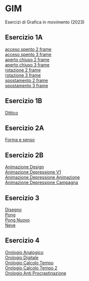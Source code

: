 # GIM
Esercizi di Grafica in movimento (2023)

## Esercizio 1A
[acceso spento 2 frame](Esercizio_1A/acceso_spento_2.html)<br>
[acceso spento 3 frame](Esercizio_1A/acceso_spento_3.html)<br>
[aperto chiuso 2 frame](Esercizio_1A/aperto_chiuso_2.html)<br>
[aperto chiuso 3 frame](Esercizio_1A/aperto_chiuso_3.html)<br>
[rotazione 2 frame](Esercizio_1A/rotazione_2.html)<br>
[rotazione 3 frame](Esercizio_1A/rotazione_3.html)<br>
[spostamento 2 frame](Esercizio_1A/spostamento_2.html)<br>
[spostamento 3 frame](Esercizio_1A/spostamento_3.html)<br>

## Esercizio 1B
[Dittico](Esercizio_1B/indexL.html)<br>

## Esercizio 2A
[Forma e senso](Esercizio_2A/index.html)<br>

## Esercizio 2B
[Animazione Design](Esercizio_2B/index.html)<br>
[Animazione Depressione V1](Esercizio_2B/seconda_animazione.html)<br>
[Animazione Depressione Animazione](Esercizio_2B/terza_animazione.html)<br>
[Animazione Depressione Campagna](Esercizio_2B/quarta_animazione.html)<br>




## Esercizio 3
[Disegno](Esercizio_3/1_disegno/index.html)<br>
[Pong](Esercizio_3/2_pong/index.html)<br>
[Pong Nuovo](Esercizio_3/2_pong_nuovo/index.html)<br>
[Neve](Esercizio_3/3_neve/index.html)<br>

## Esercizio 4
[Orologio Analogico](Esercizio_4/1_orologio_analogico/index.html)<br>
[Orologio Digitale](Esercizio_4/1_orologio_digitale/index.html)<br>
[Orologio Calcolo Tempo](Esercizio_4/calcolo_tempo/index.html)<br>
[Orologio Calcolo Tempo 2](Esercizio_4/calcolo_tempo_2/index.html)<br>
[Orologio Anti Procrastinazione](Esercizio_4/orologio_anti_procrastinazione/index.html)<br>






